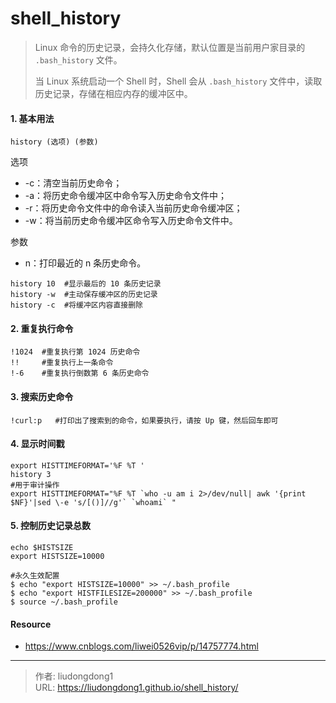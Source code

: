 # shell_history


> Linux 命令的历史记录，会持久化存储，默认位置是当前用户家目录的 `.bash_history` 文件。
>
> 当 Linux 系统启动一个 Shell 时，Shell 会从 `.bash_history` 文件中，读取历史记录，存储在相应内存的缓冲区中。

#### 1. 基本用法

```shell
history (选项) (参数)
```

选项

- -c：清空当前历史命令； 
- -a：将历史命令缓冲区中命令写入历史命令文件中；
-  -r：将历史命令文件中的命令读入当前历史命令缓冲区； 
- -w：将当前历史命令缓冲区命令写入历史命令文件中。

参数

- n：打印最近的 n 条历史命令。

```shell
history 10  #显示最后的 10 条历史记录
history -w  #主动保存缓冲区的历史记录
history -c  #将缓冲区内容直接删除
```

#### 2. 重复执行命令

```shell
!1024  #重复执行第 1024 历史命令
!!     #重复执行上一条命令
!-6    #重复执行倒数第 6 条历史命令
```

#### 3. **搜索历史命令**

```shell
!curl:p   #打印出了搜索到的命令，如果要执行，请按 Up 键，然后回车即可
```

#### 4. **显示时间戳**

```shell
export HISTTIMEFORMAT='%F %T '
history 3
#用于审计操作
export HISTTIMEFORMAT="%F %T `who -u am i 2>/dev/null| awk '{print $NF}'|sed \-e 's/[()]//g'` `whoami` "
```

#### 5. **控制历史记录总数**

```shell
echo $HISTSIZE
export HISTSIZE=10000

#永久生效配置
$ echo "export HISTSIZE=10000" >> ~/.bash_profile
$ echo "export HISTFILESIZE=200000" >> ~/.bash_profile
$ source ~/.bash_profile
```

#### Resource

- https://www.cnblogs.com/liwei0526vip/p/14757774.html

---

> 作者: liudongdong1  
> URL: https://liudongdong1.github.io/shell_history/  

